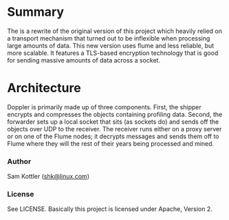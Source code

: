 # Summary
The is a rewrite of the original version of this project which heavily relied on a transport mechanism that turned out to be inflexible when processing large amounts of data. This new version uses flume and less reliable, but more scalable. It features a TLS-based encryption technology that is good for sending massive amounts of data across a socket.

# Architecture
Doppler is primarily made up of three components. First, the shipper encrypts and compresses the objects containing profiling data. Second, the forwarder sets up a local socket that sits (as sockets do) and sends off the objects over UDP to the receiver. The receiver runs either on a proxy server or on one of the Flume nodes; it decrypts messages and sends them off to Flume where they will the rest of their years being processed and mined.

### Author
Sam Kottler (shk@linux.com)

### License
See LICENSE. Basically this project is licensed under Apache, Version 2.
